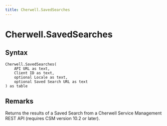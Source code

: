 ```yaml
---
title: Cherwell.SavedSearches
---
```


# Cherwell.SavedSearches



## Syntax

```powerquery
Cherwell.SavedSearches(
    API URL as text,
    Client ID as text,
    optional Locale as text,
    optional Saved Search URL as text
) as table
```


## Remarks

Returns the results of a Saved Search from a Cherwell Service Management REST API (requires CSM version 10.2 or later).


